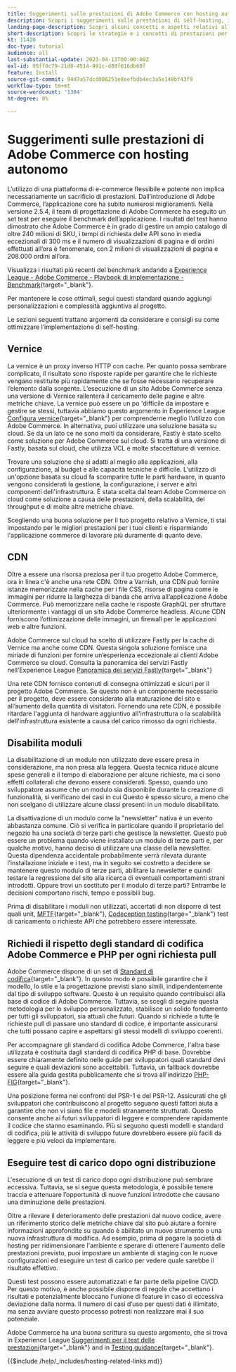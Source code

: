 ```yaml
---
title: Suggerimenti sulle prestazioni di Adobe Commerce con hosting autonomo
description: Scopri i suggerimenti sulle prestazioni di self-hosting, i concetti e le best practice da considerare.
landing-page-description: Scopri alcuni concetti e aspetti relativi alle prestazioni da tenere in considerazione quando ospiti Adobe Commerce da solo.
short-description: Scopri le strategie e i concetti di prestazioni per ospitare Adobe Commerce.
kt: 11420
doc-type: tutorial
audience: all
last-substantial-update: 2023-04-13T00:00:00Z
exl-id: 95ff0c79-21d0-4514-991c-d88f616db68f
feature: Install
source-git-commit: 94d7a57dcd006251e8eefbdb4ec3a5e140bf43f9
workflow-type: tm+mt
source-wordcount: '1304'
ht-degree: 0%

---
```


# Suggerimenti sulle prestazioni di Adobe Commerce con hosting autonomo

L’utilizzo di una piattaforma di e-commerce flessibile e potente non implica necessariamente un sacrificio di prestazioni. Dall’introduzione di Adobe Commerce, l’applicazione core ha subito numerosi miglioramenti. Nella versione 2.5.4, il team di progettazione di Adobe Commerce ha eseguito un set test per eseguire il benchmark dell’applicazione. I risultati del test hanno dimostrato che Adobe Commerce è in grado di gestire un ampio catalogo di oltre 240 milioni di SKU, i tempi di richiesta delle API sono in media eccezionali di 300 ms e il numero di visualizzazioni di pagina e di ordini effettuati all’ora è fenomenale, con 2 milioni di visualizzazioni di pagina e 208.000 ordini all’ora.

Visualizza i risultati più recenti del benchmark andando a [Experience League - Adobe Commerce - Playbook di implementazione - Benchmark](https://experienceleague.adobe.com/docs/commerce-operations/implementation-playbook/infrastructure/performance/benchmarks.html){target="_blank"}.

Per mantenere le cose ottimali, segui questi standard quando aggiungi personalizzazioni e complessità aggiuntiva al progetto.

Le sezioni seguenti trattano argomenti da considerare e consigli su come ottimizzare l’implementazione di self-hosting.

## Vernice

La vernice è un proxy inverso HTTP con cache. Per quanto possa sembrare complicato, il risultato sono risposte rapide per garantire che le richieste vengano restituite più rapidamente che se fosse necessario recuperare l’elemento dalla sorgente. L’esecuzione di un sito Adobe Commerce senza una versione di Vernice rallenterà il caricamento delle pagine e altre metriche chiave. La vernice può essere un po &#39;difficile da impostare e gestire se stessi, tuttavia abbiamo questo argomento in Experience League [Configura vernice](https://experienceleague.adobe.com/docs/commerce-operations/configuration-guide/cache/varnish/config-varnish.html){target="_blank"} per comprenderne meglio l’utilizzo con Adobe Commerce. In alternativa, puoi utilizzare una soluzione basata su cloud. Se da un lato ce ne sono molti da considerare, Fastly è stato scelto come soluzione per Adobe Commerce sul cloud. Si tratta di una versione di Fastly, basata sul cloud, che utilizza VCL e molte sfaccettature di vernice.

Trovare una soluzione che si adatti al meglio alle applicazioni, alla configurazione, al budget e alle capacità tecniche è difficile. L&#39;utilizzo di un&#39;opzione basata su cloud fa scomparire tutte le parti hardware, in quanto vengono considerati la gestione, la configurazione, i server e altri componenti dell&#39;infrastruttura. È stata scelta dal team Adobe Commerce on cloud come soluzione a causa delle prestazioni, della scalabilità, del throughput e di molte altre metriche chiave.

Scegliendo una buona soluzione per il tuo progetto relativo a Vernice, ti stai impostando per le migliori prestazioni per i tuoi clienti e risparmiando l&#39;applicazione commerce di lavorare più duramente di quanto deve.

## CDN

Oltre a essere una risorsa preziosa per il tuo progetto Adobe Commerce, ora in linea c&#39;è anche una rete CDN. Oltre a Varnish, una CDN può fornire istanze memorizzate nella cache per i file CSS, risorse di pagina come le immagini per ridurre la larghezza di banda che arriva all’applicazione Adobe Commerce. Può memorizzare nella cache le risposte GraphQL per sfruttare ulteriormente i vantaggi di un sito Adobe Commerce headless. Alcune CDN forniscono l’ottimizzazione delle immagini, un firewall per le applicazioni web e altre funzioni.

Adobe Commerce sul cloud ha scelto di utilizzare Fastly per la cache di Vernice ma anche come CDN. Questa singola soluzione fornisce una miriade di funzioni per fornire un’esperienza eccezionale ai clienti Adobe Commerce su cloud. Consulta la panoramica dei servizi Fastly nell’Experience League [Panoramica dei servizi Fastly](https://experienceleague.adobe.com/docs/commerce-cloud-service/user-guide/cdn/fastly.html){target="_blank"}

Una rete CDN fornisce contenuti di consegna ottimizzati e sicuri per il progetto Adobe Commerce. Se questo non è un componente necessario per il progetto, deve essere considerato alla maturazione del sito e all’aumento della quantità di visitatori. Fornendo una rete CDN, è possibile ritardare l&#39;aggiunta di hardware aggiuntivo all&#39;infrastruttura o la scalabilità dell&#39;infrastruttura esistente a causa del carico rimosso da ogni richiesta.

## Disabilita moduli

La disabilitazione di un modulo non utilizzato deve essere presa in considerazione, ma non presa alla leggera. Questa tecnica riduce alcune spese generali e il tempo di elaborazione per alcune richieste, ma ci sono effetti collaterali che devono essere considerati. Spesso, quando uno sviluppatore assume che un modulo sia disponibile durante la creazione di funzionalità, si verificano dei casi in cui Questo è spesso sicuro, a meno che non scelgano di utilizzare alcune classi presenti in un modulo disabilitato.

La disattivazione di un modulo come la &quot;newsletter&quot; nativa è un evento abbastanza comune. Ciò si verifica in particolare quando il proprietario del negozio ha una società di terze parti che gestisce la newsletter. Questo può essere un problema quando viene installato un modulo di terze parti e, per qualche motivo, hanno deciso di utilizzare una classe della newsletter. Questa dipendenza accidentale probabilmente verrà rilevata durante l’installazione iniziale e i test, ma in seguito sei costretto a decidere se mantenere questo modulo di terze parti, abilitare la newsletter e quindi testare la regressione del sito alla ricerca di eventuali comportamenti strani introdotti. Oppure trovi un sostituto per il modulo di terze parti? Entrambe le decisioni comportano rischi, tempo e possibili bug.

Prima di disabilitare i moduli non utilizzati, accertati di non disporre di test quali unit, [MFTF](https://developer.adobe.com/commerce/cloud-tools/docker/test/application-testing/){target="_blank"}, [Codeception testing](https://developer.adobe.com/commerce/cloud-tools/docker/test/code-testing/){targe="_blank"} test di caricamento o richieste API che potrebbero essere interessate.

## Richiedi il rispetto degli standard di codifica Adobe Commerce e PHP per ogni richiesta pull

Adobe Commerce dispone di un set di [Standard di codifica](https://developer.adobe.com/commerce/php/coding-standards/){target="_blank"}. In questo modo è possibile garantire che il modello, lo stile e la progettazione previsti siano simili, indipendentemente dal tipo di sviluppo software. Questo è un requisito quando contribuisci alla base di codice di Adobe Commerce. Tuttavia, se scegli di seguire questa metodologia per lo sviluppo personalizzato, stabilisce un solido fondamento per tutti gli sviluppatori, sia attuali che futuri. Quando si richiede a tutte le richieste pull di passare uno standard di codice, è importante assicurarsi che tutti possano capire e aspettarsi gli stessi modelli di sviluppo coerenti.

Per accompagnare gli standard di codifica Adobe Commerce, l&#39;altra base utilizzata è costituita dagli standard di codifica PHP di base. Dovrebbe essere chiaramente definito nelle guide per sviluppatori quali standard devi seguire e quali deviazioni sono accettabili. Tuttavia, un fallback dovrebbe essere alla guida gestita pubblicamente che si trova all&#39;indirizzo [PHP-FIG](https://www.php-fig.org){target="_blank"}.

Una posizione ferma nei confronti del PSR-1 e del PSR-12. Assicurati che gli sviluppatori che contribuiscono al progetto seguano questi fattori aiuta a garantire che non vi siano file e modelli stranamente strutturati. Questo consente anche ai futuri sviluppatori di leggere e comprendere rapidamente il codice che stanno esaminando. Più si seguono questi modelli e standard di codifica, più le attività di sviluppo future dovrebbero essere più facili da leggere e più veloci da implementare.

## Eseguire test di carico dopo ogni distribuzione

L&#39;esecuzione di un test di carico dopo ogni distribuzione può sembrare eccessiva. Tuttavia, se si segue questa metodologia, è possibile tenere traccia e attenuare l’opportunità di nuove funzioni introdotte che causano una diminuzione delle prestazioni.

Oltre a rilevare il deterioramento delle prestazioni dal nuovo codice, avere un riferimento storico delle metriche chiave dal sito può aiutare a fornire informazioni approfondite su quando è abilitato un nuovo strumento o una nuova infrastruttura di modifica. Ad esempio, prima di pagare la società di hosting per ridimensionare l&#39;ambiente e sperare di ottenere l&#39;aumento delle prestazioni previsto, puoi impostare un ambiente di staging con le nuove configurazioni ed eseguire un test di carico per vedere quale sarebbe il risultato effettivo.

Questi test possono essere automatizzati e far parte della pipeline CI/CD. Per questo motivo, è anche possibile disporre di regole che accettano i risultati e potenzialmente bloccano l&#39;unione di feature in caso di eccessiva deviazione dalla norma. Il numero di casi d’uso per questi dati è illimitato, ma senza avviare questo processo potresti non realizzare mai il suo potenziale.

Adobe Commerce ha una buona scrittura su questo argomento, che si trova in Experience League [Suggerimenti per il test delle prestazioni](https://experienceleague.adobe.com/docs/commerce-operations/deliver-commerce-at-scale/launch.html){target="_blank"} and in [Testing guidance](https://experienceleague.adobe.com/docs/commerce-cloud-service/user-guide/develop/test/guidance.html){target="_blank"}.

{{$include /help/_includes/hosting-related-links.md}}
